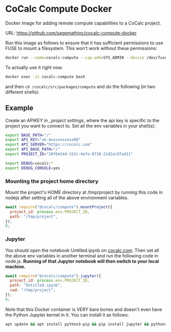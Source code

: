 # CoCalc Compute Docker

Docker image for adding remote compute capabilities to a CoCalc project.

URL: https://github.com/sagemathinc/cocalc-compute-docker

Run this image as follows to ensure that it has sufficient permissions to use FUSE to mount a filesystem. This won't work without these permissions:

```sh
docker run --name=cocalc-compute --cap-add=SYS_ADMIN --device /dev/fuse --security-opt apparmor:unconfined -d sagemathinc/cocalc-compute
```

To actually use it right now:

```sh
docker exec -it cocalc-compute bash
```

and then `cd /cocalc/src/packages/compute` and do the following (in two different shells):

## Example

Create an API*KEY in \_project settings*, where the api key is specific to the project you want to connect to.  Set all the env variables in your shell(s):

```sh
export BASE_PATH="/"
export API_KEY="sk-4xxxxxxxxxx0Q"
export API_SERVER="https://cocalc.com"
export API_BASE_PATH="/"
export PROJECT_ID="10f0e544-313c-4efe-8718-2142ac97ad11"
```

```sh
export DEBUG=cocalc:*
export DEBUG_CONSOLE=yes
```

### Mounting the project home directory

Mount the project's HOME directory at /tmp/project by
running this code in nodejs after setting all of the above environment variables.

```js
await require("@cocalc/compute").mountProject({
  project_id: process.env.PROJECT_ID,
  path: "/tmp/project",
});
0;
```

### Jupyter

You should open the notebook Untitled.ipynb on [cocalc.com](http://cocalc.com).
Then set all the above env variables in another terminal and run the following code in node.js. **Running of that Jupyter notebook will then switch to your local machine.**

```js
await require("@cocalc/compute").jupyter({
  project_id: process.env.PROJECT_ID,
  path: "Untitled.ipynb",
  cwd: "/tmp/project",
});
0;
```

Note that this Docker container is VERY bare bones and doesn't even have the Python Jupyter kernel in it.   You can install it as follows:

```sh
apt update && apt install python3-pip && pip install jupyter && python3 -m ipykernel install
```

